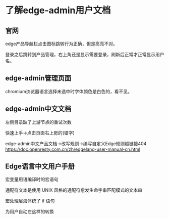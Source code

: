 # 了解edge-admin用户文档

## 官网
edge产品导航栏点击图标跳转行为正确，但是高亮不对。

登录之后跳转到产品管理，右上角还是显示需要登录，刷新后正常才正常显示用户名。

## edge-admin管理页面 

chromium浏览器语言选择未选中时字体颜色是白色的，看不见。

## edge-admin中文文档

左侧目录缺了上游节点的重试次数

快速上手->点击页面右上房的(错字)

edge-admin中文产品文档->改写规则->编写自定义Edge规则超链接404
https://doc.openresty.com.cn/zh/edgelang-user-manual-cn.html


## Edge语言中文用户手册  

宏变量用语编译时的宏语句

通配符文本是使用 UNIX 风格的通配符愈发生命字串匹配模式的文本串

宏处理层海体统了 if 语句

为用户自动左这样的转换





